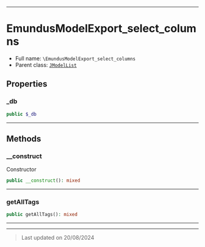 ***

# EmundusModelExport_select_columns





* Full name: `\EmundusModelExport_select_columns`
* Parent class: [`JModelList`](./JModelList.md)



## Properties


### _db



```php
public $_db
```






***

## Methods


### __construct

Constructor

```php
public __construct(): mixed
```













***

### getAllTags



```php
public getAllTags(): mixed
```













***


***
> Last updated on 20/08/2024

